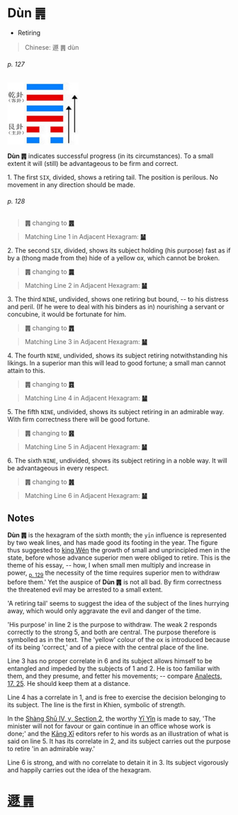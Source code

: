 # Dùn ䷠

* Retiring

> Chinese: 遯 ䷠ dùn

###### p. 127

<img src="shapes/33.10.jpg" width=160 alt="遯">

**Dùn ䷠** indicates successful progress (in its circumstances). To a small extent it will (still) be advantageous to be firm and correct.

1.<a name="33.1"></a> The first `SIX`, divided, shows a retiring tail. The position is perilous. No movement in any direction should be made.

###### p. 128

> **䷠** changing to [**䷌**](e5908ce4babatongren.md)

> Matching Line 1 in Adjacent Hexagram: [**䷡**](e5a4a7e5a3aedazhuang.md#34.1)

2.<a name="33.2"></a> The second `SIX`, divided, shows its subject holding (his purpose) fast as if by a (thong made from the) hide of a yellow ox, which cannot be broken.

> **䷠** changing to [**䷫**](e5a7a4gou.md)

> Matching Line 2 in Adjacent Hexagram: [**䷡**](e5a4a7e5a3aedazhuang.md#34.2)

3.<a name="33.3"></a> The third `NINE`, undivided, shows one retiring but bound, -- to his distress and peril. (If he were to deal with his binders as in) nourishing a servant or concubine, it would be fortunate for him.

> **䷠** changing to [**䷋**](e590a6pi.md)

> Matching Line 3 in Adjacent Hexagram: [**䷡**](e5a4a7e5a3aedazhuang.md#34.3)

4.<a name="33.4"></a> The fourth `NINE`, undivided, shows its subject retiring notwithstanding his likings. In a superior man this will lead to good fortune; a small man cannot attain to this.

> **䷠** changing to [**䷴**](e6b890jian.md)

> Matching Line 4 in Adjacent Hexagram: [**䷡**](e5a4a7e5a3aedazhuang.md#34.4)

5.<a name="33.5"></a> The fifth `NINE`, undivided, shows its subject retiring in an admirable way. With firm correctness there will be good fortune.

> **䷠** changing to [**䷷**](e69785lv.md)

> Matching Line 5 in Adjacent Hexagram: [**䷡**](e5a4a7e5a3aedazhuang.md#34.5)

6.<a name="33.6"></a> The sixth `NINE`, undivided, shows its subject retiring in a noble way. It will be advantageous in every respect.

> **䷠** changing to [**䷞**](e592b8xian.md)

> Matching Line 6 in Adjacent Hexagram: [**䷡**](e5a4a7e5a3aedazhuang.md#34.6)

## Notes

**Dùn ䷠** is the hexagram of the sixth month; the `yīn` influence is represented by two weak lines, and has made good its footing in the year. The figure thus suggested to [king Wén](https://en.wikipedia.org/wiki/King_Wen_of_Zhou) the growth of small and unprincipled men in the state, before whose advance superior men were obliged to retire. This is the theme of his essay, -- how, I when small men multiply and increase in power, <sub>[p. 129](e5a4a7e5a3aedazhuang.md#p-129)</sub> the necessity of the time requires superior men to withdraw before them.' Yet the auspice of **Dùn ䷠** is not all bad. By firm correctness the threatened evil may be arrested to a small extent.

'A retiring tail' seems to suggest the idea of the subject of the lines hurrying away, which would only aggravate the evil and danger of the time.

'His purpose' in line 2 is the purpose to withdraw. The weak 2 responds correctly to the strong 5, and both are central. The purpose therefore is symbolled as in the text. The 'yellow' colour of the ox is introduced because of its being 'correct,' and of a piece with the central place of the line.

Line 3 has no proper correlate in 6 and its subject allows himself to be entangled and impeded by the subjects of 1 and 2. He is too familiar with them, and they presume, and fetter his movements; -- compare [Analects, 17. 25](https://ctext.org/dictionary.pl?if=en&id=1561&remap=gb). He should keep them at a distance.

Line 4 has a correlate in 1, and is free to exercise the decision belonging to its subject. The line is the first in Khien, symbolic of strength.

In the [Shàng Shū IV, v, Section 2](https://ctext.org/dictionary.pl?if=en&id=21181&remap=gb), the worthy [Yī Yǐn](https://en.wikipedia.org/wiki/Yi_Yin) is made to say, 'The minister will not for favour or gain continue in an office whose work is done;' and the [Kāng Xī](https://en.wikipedia.org/wiki/Kangxi_Dictionary) editors refer to his words as an illustration of what is said on line 5. It has its correlate in 2, and its subject carries out the purpose to retire 'in an admirable way.'

Line 6 is strong, and with no correlate to detain it in 3. Its subject vigorously and happily carries out the idea of the hexagram.

# [遯 ䷠](e981afdun_cn.md)
